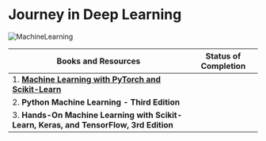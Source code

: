 # **Journey in  Deep Learning**

![MachineLearning](https://github.com/ThinamXx/300Days__MachineLearningDeepLearning/blob/main/Images/ML.jpg)

| Books and Resources | Status of Completion |
| ----- | -----|
| 1. [**Machine Learning with PyTorch and Scikit-Learn**](https://www.amazon.in/Machine-Learning-PyTorch-Scikit-Learn-learning-ebook/dp/B09NW48MR1) |  |
| 2. **Python Machine Learning - Third Edition** |  |
| 3. **Hands-On Machine Learning with Scikit-Learn, Keras, and TensorFlow, 3rd Edition** |  |
